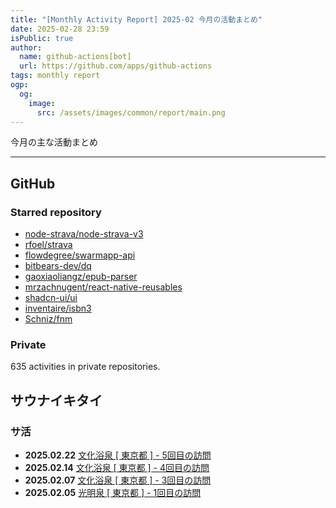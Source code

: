 ```yaml
---
title: "[Monthly Activity Report] 2025-02 今月の活動まとめ"
date: 2025-02-28 23:59
isPublic: true
author:
  name: github-actions[bot]
  url: https://github.com/apps/github-actions
tags: monthly report
ogp:
  og:
    image:
      src: /assets/images/common/report/main.png
---
```


今月の主な活動まとめ

***

## GitHub

### Starred repository

- [node-strava/node-strava-v3](https://github.com/node-strava/node-strava-v3)
- [rfoel/strava](https://github.com/rfoel/strava)
- [flowdegree/swarmapp-api](https://github.com/flowdegree/swarmapp-api)
- [bitbears-dev/dq](https://github.com/bitbears-dev/dq)
- [gaoxiaoliangz/epub-parser](https://github.com/gaoxiaoliangz/epub-parser)
- [mrzachnugent/react-native-reusables](https://github.com/mrzachnugent/react-native-reusables)
- [shadcn-ui/ui](https://github.com/shadcn-ui/ui)
- [inventaire/isbn3](https://github.com/inventaire/isbn3)
- [Schniz/fnm](https://github.com/Schniz/fnm)

### Private

635 activities in private repositories.

## サウナイキタイ

### サ活

- **2025.02.22** [文化浴泉 [ 東京都 ] - 5回目の訪問](https://sauna-ikitai.com/saunners/66527/posts/7491149)
- **2025.02.14** [文化浴泉 [ 東京都 ] - 4回目の訪問](https://sauna-ikitai.com/saunners/66527/posts/7448826)
- **2025.02.07** [文化浴泉 [ 東京都 ] - 3回目の訪問](https://sauna-ikitai.com/saunners/66527/posts/7393639)
- **2025.02.05** [光明泉 [ 東京都 ] - 1回目の訪問](https://sauna-ikitai.com/saunners/66527/posts/7383614)
